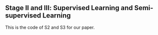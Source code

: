 ## Stage Ⅱ and Ⅲ: Supervised Learning and Semi-supervised Learning
This is the code of S2 and S3 for our paper.
